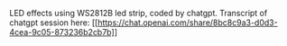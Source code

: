 LED effects using WS2812B led strip, coded by chatgpt. Transcript of chatgpt session here:
[[https://chat.openai.com/share/8bc8c9a3-d0d3-4cea-9c05-873236b2cb7b]]
